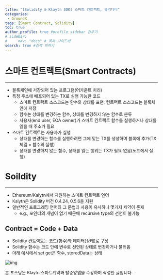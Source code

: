 ```yaml
---
title: "[Solidity & Klaytn SDK] 스마트 컨트랙트, 솔리디티"
categories:
 - GroundX
tags: [Smart Contract, Solidity] 
toc: true
author_profile: true #profile sidebar 감추기
# sidebar:
#     nav: "docs" # 목차 사이드바
search: true #검색 피하기
---
```


# **스마트 컨트랙트(Smart Contracts)**

-----------------------

- 블록체인에 저장되어 있는 프로그램(어카운트 처리)
- 특정 주소에 배포되어 있는 TX로 실행 가능한 코드
  - 스마트 컨트랙트 소스코드는 함수와 상태를 표현; 컨트랙트 소스코드는 블록체인에 저장
  - 함수는 상태를 변경하는 함수, 상태를 변경하지 않는 함수로 분류
  - 사용자(end user, EOA owner)가 스마트 컨트랙트 함수를 실행하거나 상태를 읽을 때 주소가 필요
- 스마트 컨트랙트는 사용자가 실행
  - 상태를 변경하는 함수를 실행하려면 그에 맞는 TX를 생성하여 블록에 추가(TX 체결 = 함수의 실행)
  - 상태를 변경하지 않는 함수, 상태를 읽는 행위는 TX가 필요 없음(노드에서 실행)





# **Soildity**

-----------------------

- Ethereum/Kalytn에서 지원하는 스마트 컨트랙트 언어
- Kalytn은 Solidity 버전 0.4.24, 0.5.6을 지원
- 일반적인 프로그래밍 언어와 그 문법과 사용이 유사하나 몇가지 제약이 존재
  - e.g., 포인터의 개념이 없기 때문에 recursive type의 선언이 불가능



## Contract = Code + Data

- Solidity 컨트랙트는 코드(함수)와 데이터(상태)로 구성
- Solidity 함수는 코드 안에 변수로 선언된 상태로 변경하거나 불러옴
- 아래 예시에서 set get은 함수, storedData는 상태

![img](../../images/2022-08-09-gxblockchain14/img.png)

<div class="notice">
  <p>본 포스팅은 Klaytn 스마트계약과 탈중앙앱을 수강하며 작성한 글입니다.</p>
</div>